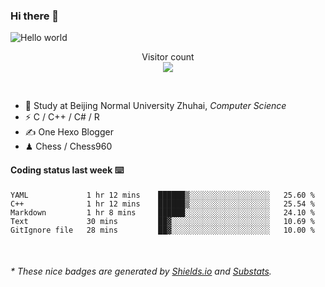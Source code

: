 ### Hi there 👋


<img src="https://raw.githubusercontent.com/sagar-viradiya/sagar-viradiya/master/resources/banner.png" alt="Hello world">
<p align="center"> 
  Visitor count<br/>
  <img src="https://profile-counter.glitch.me/youszoe/count.svg" />
</p>

<br/>


- 🍻  Study at Beijing Normal University Zhuhai, _Computer Science_
- ⚡  C / C++ / C# / R
- ✍️  One Hexo Blogger
- ♟  Chess / Chess960 


#### Coding status last week ⌨️

<!--START_SECTION:waka-->
```text
YAML             1 hr 12 mins    ██████▒░░░░░░░░░░░░░░░░░░   25.60 % 
C++              1 hr 12 mins    ██████▒░░░░░░░░░░░░░░░░░░   25.54 % 
Markdown         1 hr 8 mins     ██████░░░░░░░░░░░░░░░░░░░   24.10 % 
Text             30 mins         ██▓░░░░░░░░░░░░░░░░░░░░░░   10.69 % 
GitIgnore file   28 mins         ██▓░░░░░░░░░░░░░░░░░░░░░░   10.00 % 
```
<!--END_SECTION:waka-->

<br/>

<center><img src="http://ghchart.rshah.org/409ba5/yousazoe" alt="" /></center>


<h6>* These nice badges are generated by <a href="https://shields.io/">Shields.io</a> and <a href="https://github.com/spencerwooo/Substats">Substats</a>.</h6>

